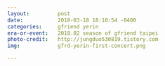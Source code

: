 ```yaml
---
layout:         post
date:           2018-03-18 18:10:54 -0400
categories:     gfriend yerin
era-or-event:   2018.02 season of gfriend taipei
photo-credit:   http://jungduo530819.tistory.com
img:            gfrd-yerin-first-concert.png

---
```


